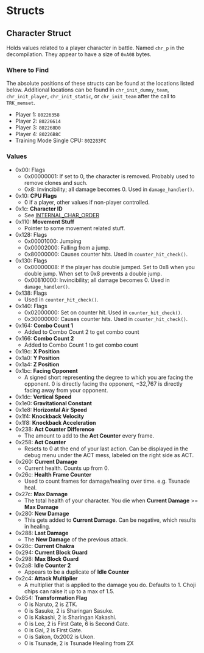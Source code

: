 # Structs

## Character Struct

Holds values related to a player character in battle. Named `chr_p` in the decompilation. They appear to have a size of `0xA08` bytes.

### Where to Find

The absolute positions of these structs can be found at the locations listed below. Additional locations can be found in `chr_init_dummy_team`, `chr_init_player`, `chr_init_static`, or `chr_init_team` after the call to `TRK_memset`.

- Player 1: `80226358`
- Player 2: `80226614`
- Player 3: `802268D0`
- Player 4: `80226B8C`
- Training Mode Single CPU: `802283FC`

### Values

- 0x00: Flags
  - 0x00000001: If set to 0, the character is removed. Probably used to remove clones and such.
  - 0x8: Invincibility; all damage becomes 0. Used in `damage_handler()`.
- 0x10: **CPU Flags**
  - 0 if a player, other values if non-player controlled.
- 0x1c: **Character ID**
  - See [INTERNAL_CHAR_ORDER](https://github.com/NicholasMoser/GNTool/blob/3.7/src/main/java/com/github/nicholasmoser/gnt4/GNT4Characters.java#L105)
- 0x110: **Movement Stuff**
  - Pointer to some movement related stuff.
- 0x128: Flags
  - 0x00001000: Jumping
  - 0x00002000: Falling from a jump.
  - 0x80000000: Causes counter hits. Used in `counter_hit_check()`.
- 0x130: Flags
  - 0x00000008: If the player has double jumped. Set to 0x8 when you double jump. When set to 0x8 prevents a double jump.
  - 0x00810000: Invincibility; all damage becomes 0. Used in `damage_handler()`.
- 0x138: Flags
  - Used in `counter_hit_check()`.
- 0x140: Flags
  - 0x02000000: Set on counter hit. Used in `counter_hit_check()`.
  - 0x30000000: Causes counter hits. Used in `counter_hit_check()`.
- 0x164: **Combo Count 1**
  - Added to Combo Count 2 to get combo count
- 0x166: **Combo Count 2**
  - Added to Combo Count 1 to get combo count
- 0x19c: **X Position**
- 0x1a0: **Y Position**
- 0x1a4: **Z Position**
- 0x1bc: **Facing Opponent**
  - A signed short representing the degree to which you are facing the opponent. 0 is directly facing the opponent, −32,767 is directly facing away from your opponent.
- 0x1dc: **Vertical Speed**
- 0x1e0: **Gravitational Constant**
- 0x1e8: **Horizontal Air Speed**
- 0x1f4: **Knockback Velocity**
- 0x1f8: **Knockback Acceleration**
- 0x238: **Act Counter Difference**
  - The amount to add to the **Act Counter** every frame.
- 0x258: **Act Counter**
  - Resets to 0 at the end of your last action. Can be displayed in the debug menu under the ACT mess, labeled on the right side as ACT.
- 0x260: **Current Damage**
  - Current health. Counts up from 0.
- 0x26c: **Health Frame Counter**
  - Used to count frames for damage/healing over time. e.g. Tsunade heal.
- 0x27c: **Max Damage**
  - The total health of your character. You die when **Current Damage** >= **Max Damage**
- 0x280: **New Damage**
  - This gets added to **Current Damage**. Can be negative, which results in healing.
- 0x288: **Last Damage**
  - The **New Damage** of the previous attack.
- 0x28c: **Current Chakra**
- 0x294: **Current Block Guard**
- 0x298: **Max Block Guard**
- 0x2a8: **Idle Counter 2**
  - Appears to be a duplicate of **Idle Counter**
- 0x2c4: **Attack Multiplier**
  - A multiplier that is applied to the damage you do. Defaults to 1. Choji chips can raise it up to a max of 1.5.
- 0x854: **Transformation Flag**
  - 0 is Naruto, 2 is ZTK.
  - 0 is Sasuke, 2 is Sharingan Sasuke.
  - 0 is Kakashi, 2 is Sharingan Kakashi.
  - 0 is Lee, 2 is First Gate, 6 is Second Gate.
  - 0 is Gai, 2 is First Gate.
  - 0 is Sakon, 0x2002 is Ukon.
  - 0 is Tsunade, 2 is Tsunade Healing from 2X
